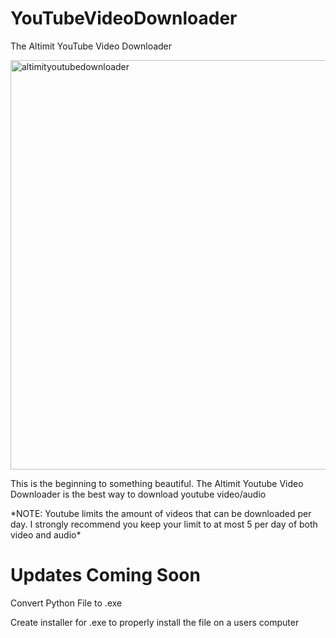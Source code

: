 # YouTubeVideoDownloader
The Altimit YouTube Video Downloader
<p>
<img width="655" alt="altimityoutubedownloader" src="https://github.com/AltimitWill/YouTubeVideoDownloader/assets/102713216/9bbdb5c9-9faf-454b-89b0-6238379fe676">
  </p>
  
 <p> This is the beginning to something beautiful. The Altimit Youtube Video Downloader is the best way to download youtube video/audio</p>
 <p> *NOTE: Youtube limits the amount of videos that can be downloaded per day. I strongly recommend you keep your limit to at most 5 per day of both video and audio*</p>
 <h1> Updates Coming Soon</h1>
 <p> Convert Python File to .exe </p>
 <p> Create installer for .exe to properly install the file on a users computer <p>
